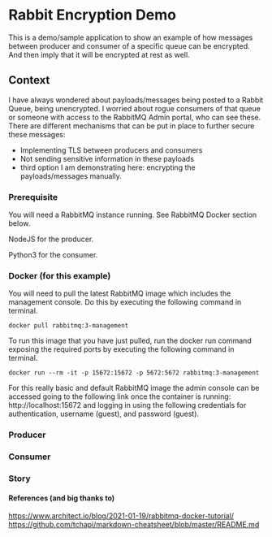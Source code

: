 # Rabbit Encryption Demo
This is a demo/sample application to show an example of how messages between producer and consumer of a specific queue can be encrypted. And then imply that it will be encrypted at rest as well.

## Context
I have always wondered about payloads/messages being posted to a Rabbit Queue, being unencrypted. I worried about rogue consumers of that queue or someone with access to the RabbitMQ Admin portal, who can see these. There are different mechanisms that can be put in place to further secure these messages: 
- Implementing TLS between producers and consumers
- Not sending sensitive information in these payloads
- third option I am demonstrating here: encrypting the payloads/messages manually.

### Prerequisite
You will need a RabbitMQ instance running. See RabbitMQ Docker section below.

NodeJS for the producer.

Python3 for the consumer.

### Docker (for this example)
You will need to pull the latest RabbitMQ image which includes the management console. Do this by executing the following command in terminal.

`docker pull rabbitmq:3-management`

To run this image that you have just pulled, run the docker run command exposing the required ports by executing the following command in terminal.

`docker run --rm -it -p 15672:15672 -p 5672:5672 rabbitmq:3-management`

For this really basic and default RabbitMQ image the admin console can be accessed going to the following link once the container is running: http://localhost:15672 and logging in using the following credentials for authentication, username (guest), and password (guest). 

### Producer


### Consumer


### Story


#### References (and big thanks to)
https://www.architect.io/blog/2021-01-19/rabbitmq-docker-tutorial/
https://github.com/tchapi/markdown-cheatsheet/blob/master/README.md
